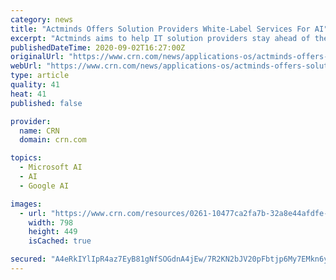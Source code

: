 ```yaml
---
category: news
title: "Actminds Offers Solution Providers White-Label Services For AI"
excerpt: "Actminds aims to help IT solution providers stay ahead of the curve with white-label services for artificial intelligence and data science solutions."
publishedDateTime: 2020-09-02T16:27:00Z
originalUrl: "https://www.crn.com/news/applications-os/actminds-offers-solution-providers-white-label-services-for-ai"
webUrl: "https://www.crn.com/news/applications-os/actminds-offers-solution-providers-white-label-services-for-ai"
type: article
quality: 41
heat: 41
published: false

provider:
  name: CRN
  domain: crn.com

topics:
  - Microsoft AI
  - AI
  - Google AI

images:
  - url: "https://www.crn.com/resources/0261-10477ca2fa7b-32a8e44afdfe-1000/honeycomb_circuitry_surface.jpeg"
    width: 798
    height: 449
    isCached: true

secured: "A4eRkIYlIpR4az7EyB81gNfSOGdnA4jEw/7R2KN2bJV20pFbtjp6My7EMkn6y4hsY6Zrtp9nPNQOQd4Lcgj5a9kxSuQp5HwC2qrxfOfoyNl5P7X69MWoDT8EAbZe3oUo2jDXqJFlfdrbioXi9VLC4Gu0d9ZvwexqkXVoa7R1L/YMJu8eC80ROWBCCoevfjO9RXPu2kRxmsH32ULMa4rL9r/A5+Mh0JSR2YdHYw/aZ+WdGbpOYwbv5D607pUsQ8wLsL0solxMXrR15WtAUdb8v6NMYYzV0KGN/p4iFVDUgqIA6Eoy9b9CdWzdPfONWb5yzVXOlX7X2iLN6ZHeyazlijjfTrT95R3F19g5HWxEdWg=;sJI6/yjCxA2nbeQZRNLTuw=="
---
```


